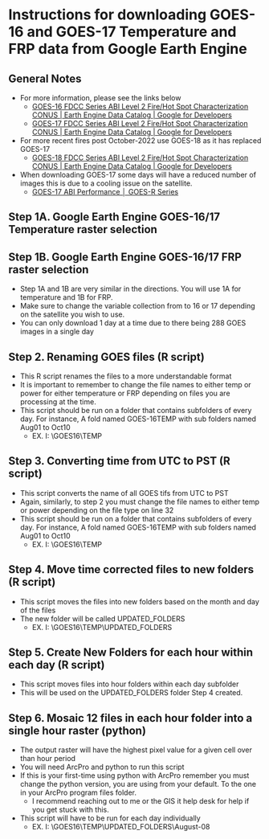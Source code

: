 # Instructions for downloading GOES-16 and GOES-17 Temperature and FRP data from Google Earth Engine

## General Notes

- For more information, please see the links below
  - [GOES-16 FDCC Series ABI Level 2 Fire/Hot Spot Characterization CONUS  |  Earth Engine Data Catalog  |  Google for Developers](https://developers.google.com/earth-engine/datasets/catalog/NOAA_GOES_16_FDCC#description)
  - [GOES-17 FDCC Series ABI Level 2 Fire/Hot Spot Characterization CONUS  |  Earth Engine Data Catalog  |  Google for Developers](https://developers.google.com/earth-engine/datasets/catalog/NOAA_GOES_17_FDCC#description)
- For more recent fires post October-2022 use GOES-18 as it has replaced GOES-17
  - [GOES-18 FDCC Series ABI Level 2 Fire/Hot Spot Characterization CONUS  |  Earth Engine Data Catalog  |  Google for Developers](https://developers.google.com/earth-engine/datasets/catalog/NOAA_GOES_18_FDCC#description)
- When downloading GOES-17 some days will have a reduced number of images this is due to a cooling issue on the satellite.
  - [GOES-17 ABI Performance │ GOES-R Series](https://www.goes-r.gov/users/GOES-17-ABI-Performance.html)

## Step 1A. Google Earth Engine GOES-16/17 Temperature raster selection

## Step 1B. Google Earth Engine GOES-16/17 FRP raster selection

- Step 1A and 1B are very similar in the directions. You will use 1A for temperature and 1B for FRP.
- Make sure to change the variable collection from to 16 or 17 depending on the satellite you wish to use.
- You can only download 1 day at a time due to there being 288 GOES images in a single day

## Step 2. Renaming GOES files (R script)

- This R script renames the files to a more understandable format
- It is important to remember to change the file names to either temp or power for either temperature or FRP depending on files you are processing at the time.
- This script should be run on a folder that contains subfolders of every day. For instance, A fold named GOES-16TEMP with sub folders named Aug01 to Oct10
  - EX. I: \\GOES16\\TEMP

## Step 3. Converting time from UTC to PST (R script)

- This script converts the name of all GOES tifs from UTC to PST
- Again, similarly, to step 2 you must change the file names to either temp or power depending on the file type on line 32
- This script should be run on a folder that contains subfolders of every day. For instance, A fold named GOES-16TEMP with sub folders named Aug01 to Oct10
  - EX. I: \\GOES16\\TEMP

## Step 4. Move time corrected files to new folders (R script)

- This script moves the files into new folders based on the month and day of the files
- The new folder will be called UPDATED_FOLDERS
  - EX. I: \\GOES16\\TEMP\\UPDATED_FOLDERS

## Step 5. Create New Folders for each hour within each day (R script)

- This script moves files into hour folders within each day subfolder
- This will be used on the UPDATED_FOLDERS folder Step 4 created.

## Step 6. Mosaic 12 files in each hour folder into a single hour raster (python)

- The output raster will have the highest pixel value for a given cell over than hour period
- You will need ArcPro and python to run this script
- If this is your first-time using python with ArcPro remember you must change the python version, you are using from your default. To the one in your ArcPro program files folder.
  - I recommend reaching out to me or the GIS it help desk for help if you get stuck with this.
- This script will have to be run for each day individually
  - EX. I: \\GOES16\\TEMP\\UPDATED_FOLDERS\\August-08
